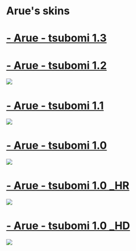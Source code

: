 # Arue's skins

# [- Arue - tsubomi 1.3](https://mega.nz/file/OfQCRR7b#Ap7R55yWcVk7pfvzW-jv-gZ-esLcG5o2qmDbMxmJph8) 

# [- Arue - tsubomi 1.2](https://mega.nz/file/bSBRkIZS#RiKK_O5V8LdN3VkUQxT_YqSab2yWRrbPifF88c8Cv2o) 
![](https://osu.ppy.sh/ss/16862373/aa98)

# [- Arue - tsubomi 1.1](https://mega.nz/file/3KBXxAjQ#zR0VqBJQ8nUQNplLah9djdqC_wxQ8L2oZp0ntc7bQrU) 
![](https://osu.ppy.sh/ss/16844323/9fee)

# [- Arue - tsubomi 1.0](https://mega.nz/file/zKoiASaZ#KdW3AjY4eSHXX4SwlJktWMiBTeU-cjFgGU_lQ8N06is) 
![](https://osu.ppy.sh/ss/16844335/3eb6)

# [- Arue - tsubomi 1.0 _HR](https://mega.nz/file/bHpkkLSL#NNHmhs4u1w3b8fqFlQp1lSNg3dW4dH5EdH6HDk9uXUE) 
![](https://osu.ppy.sh/ss/16844359/87d2)

# [- Arue - tsubomi 1.0 _HD](https://mega.nz/file/KO4QjILS#7PgzSvQhfQxZ-L2VlaIj6qtU4Wg2Wlj5cf1MfWrsuTA) 
![](https://osu.ppy.sh/ss/16844348/a038)
